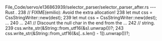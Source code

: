 File_Code/servo/e136863939/selector_parser/selector_parser_after.rs --- Rust
  .                                                                                                                                                          238                             // FIXME(emilio): Avoid the extra allocation!
238                             let mut css = CssStringWriter::new(dest);                                                                                    239                             let mut css = CssStringWriter::new(dest);
...                                                                                                                                                          240 
...                                                                                                                                                          241                             // Discount the null char in the end from the
...                                                                                                                                                          242                             // string.
239                             css.write_str(&String::from_utf16(&s).unwrap())?;                                                                            243                             css.write_str(&String::from_utf16(&s[..s.len() - 1]).unwrap())?;

